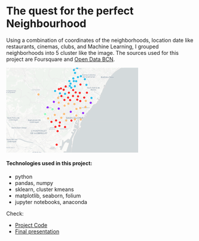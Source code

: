 # The quest for the perfect Neighbourhood

Using a combination of coordinates of the neighborhoods, location date like restaurants, cinemas, clubs, and Machine Learning, I grouped neighborhoods into 5 cluster like the image. The sources used for this project are Foursquare and [Open Data BCN](https://opendata-ajuntament.barcelona.cat/es/).

<img src="./ims/bcn_cluster.PNG" width=70% height=70% align="center"> 

#### Technologies used in this project:
- python
- pandas, numpy
- sklearn, cluster kmeans
- matplotlib, seaborn, folium
- jupyter notebooks, anaconda

Check:

* [Project Code](https://github.com/HannaLAguilar/The-Battle-of-the-neighborhoods-Barcelona/blob/master/Project%20Code.ipynb)
* [Final presentation](https://github.com/HannaLAguilar/The-Battle-of-the-neighborhoods-Barcelona/blob/master/Presentation_HLA.pdf)

